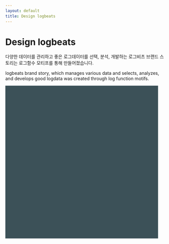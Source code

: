 ```yaml
---
layout: default
title: Design logbeats
---
```


<div id="Design">
  <h1 class="pageTitle">Design logbeats</h1>
  <div class="Designlogbeats">
    <p class="intro">다양한 데이터를 관리하고 좋은 로그데이터를 선택, 분석, 개발하는 로그비츠 브랜드 스토리는 로그함수 모티프를 통해 만들어졌습니다.</p>
    <p>logbeats brand story, which manages various data and selects, analyzes, and develops good logdata was created through log function motifs.</p>
  </div>
  <img src="assets/img/logbeats.gif">
</div>

